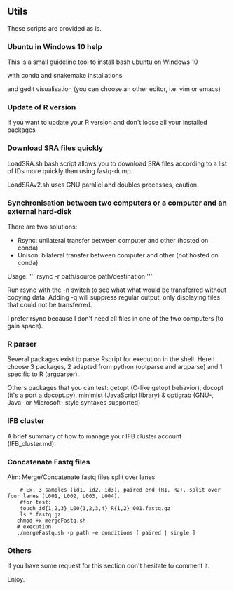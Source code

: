 ## Utils
These scripts are provided as is.



### Ubuntu in Windows 10 help

This is a small guideline tool to install bash ubuntu on Windows 10

with conda and snakemake installations

and gedit visualisation (you can choose an other editor, i.e. vim or emacs)



### Update of R version

If you want to update your R version and don't loose all your installed packages



### Download SRA files quickly

LoadSRA.sh bash script allows you to download SRA files according to a list of 
IDs more quickly than using fastq-dump.

LoadSRAv2.sh uses GNU parallel and doubles processes, caution.


### Synchronisation between two computers or a computer and an external hard-disk

There are two solutions:
- Rsync: unilateral transfer between computer and other (hosted on conda)
- Unison: bilateral transfer between computer and other (not hosted on conda)

Usage: ''' rsync -r path/source path/destination '''

Run rsync with the -n switch to see what what would be transferred without copying data. 
Adding -q will suppress regular output, only displaying files that could not be transferred.

I prefer rsync because I don't need all files in one of the two computers (to gain space).


### R parser

Several packages exist to parse Rscript for execution in the shell.
Here I choose 3 packages, 2 adapted from python (optparse and argparse) and 1 specific to R (argparser).

Others packages that you can test: getopt (C-like getopt behavior), docopt (it's a port a docopt.py), minimist (JavaScript library) & optigrab (GNU-, Java- or Microsoft- style syntaxes supported)


### IFB cluster

A brief summary of how to manage your IFB cluster account (IFB_cluster.md).

### Concatenate Fastq files

Aim: Merge/Concatenate fastq files split over lanes

```shell
    # Ex. 3 samples (id1, id2, id3), paired end (R1, R2), split over four lanes (L001, L002, L003, L004).
    #for test: 
    touch id{1,2,3}_L00{1,2,3,4}_R{1,2}_001.fastq.gz
    ls *.fastq.gz
   chmod +x mergeFastq.sh
   # execution 
   ./mergeFastq.sh -p path -e conditions [ paired | single ]
```

### Others

If you have some request for this section don't hesitate to comment it.

Enjoy.
